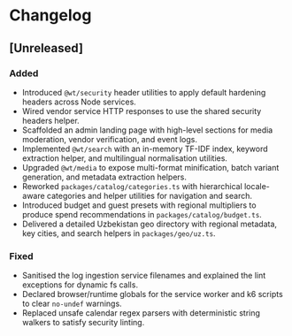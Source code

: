 # Changelog

## [Unreleased]
### Added
- Introduced `@wt/security` header utilities to apply default hardening headers across Node services.
- Wired vendor service HTTP responses to use the shared security headers helper.
- Scaffolded an admin landing page with high-level sections for media moderation, vendor verification, and event logs.
- Implemented `@wt/search` with an in-memory TF-IDF index, keyword extraction helper, and multilingual normalisation utilities.
- Upgraded `@wt/media` to expose multi-format minification, batch variant generation, and metadata extraction helpers.
- Reworked `packages/catalog/categories.ts` with hierarchical locale-aware categories and helper utilities for navigation and search.
- Introduced budget and guest presets with regional multipliers to produce spend recommendations in `packages/catalog/budget.ts`.
- Delivered a detailed Uzbekistan geo directory with regional metadata, key cities, and search helpers in `packages/geo/uz.ts`.
### Fixed
- Sanitised the log ingestion service filenames and explained the lint exceptions for dynamic fs calls.
- Declared browser/runtime globals for the service worker and k6 scripts to clear `no-undef` warnings.
- Replaced unsafe calendar regex parsers with deterministic string walkers to satisfy security linting.
